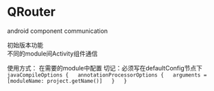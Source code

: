 # QRouter
android component communication

初始版本功能  
不同的module间Activity组件通信  





使用方式：
在需要的module中配置
切记：必须写在defaultConfig节点下
`
   javaCompileOptions {  
            annotationProcessorOptions {  
                arguments = [moduleName: project.getName()]  
            }  
        }  
`
     
